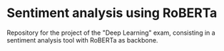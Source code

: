# Sentiment analysis using RoBERTa
Repository for the project of the "Deep Learning" exam, consisting in a sentiment analysis tool with RoBERTa as backbone.


